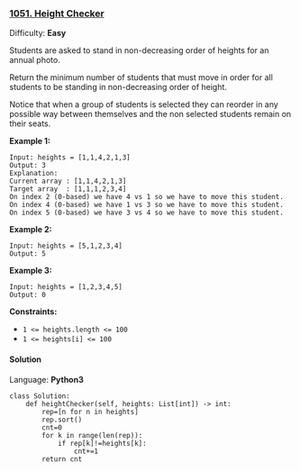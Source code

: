 ### [1051\. Height Checker](https://leetcode.com/problems/height-checker/)

Difficulty: **Easy**


Students are asked to stand in non-decreasing order of heights for an annual photo.

Return the minimum number of students that must move in order for all students to be standing in non-decreasing order of height.

Notice that when a group of students is selected they can reorder in any possible way between themselves and the non selected students remain on their seats.

**Example 1:**

```
Input: heights = [1,1,4,2,1,3]
Output: 3
Explanation: 
Current array : [1,1,4,2,1,3]
Target array  : [1,1,1,2,3,4]
On index 2 (0-based) we have 4 vs 1 so we have to move this student.
On index 4 (0-based) we have 1 vs 3 so we have to move this student.
On index 5 (0-based) we have 3 vs 4 so we have to move this student.
```

**Example 2:**

```
Input: heights = [5,1,2,3,4]
Output: 5
```

**Example 3:**

```
Input: heights = [1,2,3,4,5]
Output: 0
```

**Constraints:**

*   `1 <= heights.length <= 100`
*   `1 <= heights[i] <= 100`


#### Solution

Language: **Python3**

```python3
class Solution:
    def heightChecker(self, heights: List[int]) -> int:
        rep=[n for n in heights]
        rep.sort()
        cnt=0
        for k in range(len(rep)):
            if rep[k]!=heights[k]:
                cnt+=1
        return cnt
```